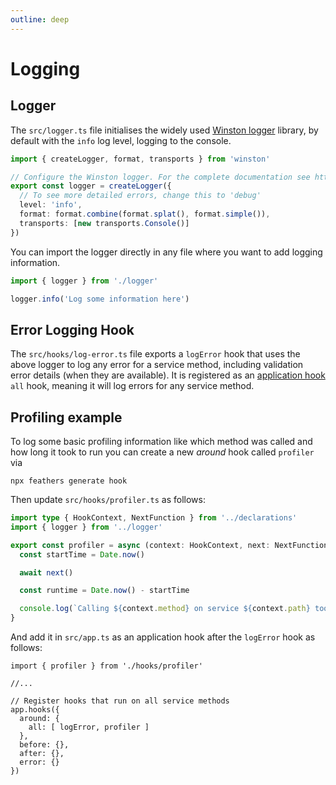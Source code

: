 ```yaml
---
outline: deep
---
```


# Logging

## Logger

The `src/logger.ts` file initialises the widely used [Winston logger](https://github.com/winstonjs/winston) library, by default with the `info` log level, logging to the console.

```ts
import { createLogger, format, transports } from 'winston'

// Configure the Winston logger. For the complete documentation see https://github.com/winstonjs/winston
export const logger = createLogger({
  // To see more detailed errors, change this to 'debug'
  level: 'info',
  format: format.combine(format.splat(), format.simple()),
  transports: [new transports.Console()]
})
```

You can import the logger directly in any file where you want to add logging information.

```ts
import { logger } from './logger'

logger.info('Log some information here')
```

## Error Logging Hook

The `src/hooks/log-error.ts` file exports a `logError` hook that uses the above logger to log any error for a service method, including validation error details (when they are available). It is registered as an [application hook](./application.md#application-hooks) `all` hook, meaning it will log errors for any service method.

## Profiling example

To log some basic profiling information like which method was called and how long it took to run you can create a new _around_ hook called `profiler` via

```
npx feathers generate hook
```

Then update `src/hooks/profiler.ts` as follows:

```ts
import type { HookContext, NextFunction } from '../declarations'
import { logger } from '../logger'

export const profiler = async (context: HookContext, next: NextFunction) => {
  const startTime = Date.now()

  await next()

  const runtime = Date.now() - startTime

  console.log(`Calling ${context.method} on service ${context.path} took ${runtime}ms`)
}
```

And add it in `src/app.ts` as an application hook after the `logError` hook as follows:

```ts{1,8}
import { profiler } from './hooks/profiler'

//...

// Register hooks that run on all service methods
app.hooks({
  around: {
    all: [ logError, profiler ]
  },
  before: {},
  after: {},
  error: {}
})
```

